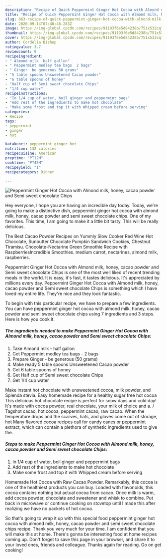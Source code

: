 ```yaml
---
description: "Recipe of Quick Peppermint Ginger Hot Cocoa with Almond milk, honey, cacao powder and Semi sweet chocolate Chips"
title: "Recipe of Quick Peppermint Ginger Hot Cocoa with Almond milk, honey, cacao powder and Semi sweet chocolate Chips"
slug: 863-recipe-of-quick-peppermint-ginger-hot-cocoa-with-almond-milk-honey-cacao-powder-and-semi-sweet-chocolate-chips
date: 2020-09-14T07:40:48.283Z
image: https://img-global.cpcdn.com/recipes/91193f6e5d84238b/751x532cq70/peppermint-ginger-hot-cocoa-with-almond-milk-honey-cacao-powder-and-semi-sweet-chocolate-chips-recipe-main-photo.jpg
thumbnail: https://img-global.cpcdn.com/recipes/91193f6e5d84238b/751x532cq70/peppermint-ginger-hot-cocoa-with-almond-milk-honey-cacao-powder-and-semi-sweet-chocolate-chips-recipe-main-photo.jpg
cover: https://img-global.cpcdn.com/recipes/91193f6e5d84238b/751x532cq70/peppermint-ginger-hot-cocoa-with-almond-milk-honey-cacao-powder-and-semi-sweet-chocolate-chips-recipe-main-photo.jpg
author: Cordelia Bishop
ratingvalue: 3.7
reviewcount: 9
recipeingredient:
- " Almond milk  half gallon"
- " Peppermint medley tea bags  2 bags"
- " Ginger  be generous 50 grams"
- "5 table spoons Unsweetened Cacao powder"
- "6 table spoons of honey"
- "Half cup of Semi sweet chocolate Chips"
- "1/4 cup water"
recipeinstructions:
- "In 1/4 cup of water, boil ginger and peppermint bags"
- "Add rest of the ingredients to make hot chocolate"
- "Make some frost and top it with Whipped cream before serving"
categories:
- Recipe
tags:
- peppermint
- ginger
- hot

katakunci: peppermint ginger hot 
nutrition: 132 calories
recipecuisine: American
preptime: "PT12M"
cooktime: "PT45M"
recipeyield: "1"
recipecategory: Dinner

---
```



![Peppermint Ginger Hot Cocoa with Almond milk, honey, cacao powder and Semi sweet chocolate Chips](https://img-global.cpcdn.com/recipes/91193f6e5d84238b/751x532cq70/peppermint-ginger-hot-cocoa-with-almond-milk-honey-cacao-powder-and-semi-sweet-chocolate-chips-recipe-main-photo.jpg)

Hey everyone, I hope you are having an incredible day today. Today, we're going to make a distinctive dish, peppermint ginger hot cocoa with almond milk, honey, cacao powder and semi sweet chocolate chips. One of my favorites. This time, I am going to make it a little bit tasty. This will be really delicious.

The Best Cacao Powder Recipes on Yummly Slow Cooker Red Wine Hot Chocolate, Sunbutter Chocolate Pumpkin Sandwich Cookies, Chestnut Tiramisu. Chocolate-Nectarine Green Smoothie Recipe with RaspberriesIncredible Smoothies. medium carrot, nectarines, almond milk, raspberries.

Peppermint Ginger Hot Cocoa with Almond milk, honey, cacao powder and Semi sweet chocolate Chips is one of the most well liked of recent trending meals in the world. It is easy, it's fast, it tastes delicious. It's appreciated by millions every day. Peppermint Ginger Hot Cocoa with Almond milk, honey, cacao powder and Semi sweet chocolate Chips is something which I have loved my entire life. They're nice and they look fantastic.


To begin with this particular recipe, we have to prepare a few ingredients. You can have peppermint ginger hot cocoa with almond milk, honey, cacao powder and semi sweet chocolate chips using 7 ingredients and 3 steps. Here is how you cook it.

<!--inarticleads1-->

##### The ingredients needed to make Peppermint Ginger Hot Cocoa with Almond milk, honey, cacao powder and Semi sweet chocolate Chips:

1. Take  Almond milk - half gallon
1. Get  Peppermint medley tea bags - 2 bags
1. Prepare  Ginger - be generous (50 grams)
1. Make ready 5 table spoons Unsweetened Cacao powder
1. Get 6 table spoons of honey
1. Get Half cup of Semi sweet chocolate Chips
1. Get 1/4 cup water


Make instant hot chocolate with unsweetened cocoa, milk powder, and Splenda stevia. Easy homemade recipe for a healthy sugar free hot cocoa This delicious hot chocolate recipe is perfect for snow days and cold day! It&#39;s made with cocoa powder, real chocolate, your milk of choice and a. / Tagshot cacao, hot cocoa, peppermint cacao, raw cacao. When the temperature drops and the scarves, hats, and gloves come out of storage, hot Many flavored cocoa recipes call for candy canes or peppermint extract, which can contain a plethora of synthetic ingredients used to give the. 

<!--inarticleads2-->

##### Steps to make Peppermint Ginger Hot Cocoa with Almond milk, honey, cacao powder and Semi sweet chocolate Chips:

1. In 1/4 cup of water, boil ginger and peppermint bags
1. Add rest of the ingredients to make hot chocolate
1. Make some frost and top it with Whipped cream before serving


Homemade Hot Cocoa with Raw Cacao Powder. Remarkably, this cocoa is one of the healthiest products you can buy. Loaded with flavonoids, this cocoa contains nothing but actual cocoa from cacao. Once milk is warm, add cocoa powder, chocolate and sweetener and whisk to combine. Put back in microwave or continue cooking on stovetop until I made this after realizing we have no packets of hot cocoa. 

So that's going to wrap it up with this special food peppermint ginger hot cocoa with almond milk, honey, cacao powder and semi sweet chocolate chips recipe. Thank you very much for your time. I am confident that you will make this at home. There's gonna be interesting food at home recipes coming up. Don't forget to save this page in your browser, and share it to your loved ones, friends and colleague. Thanks again for reading. Go on get cooking!
